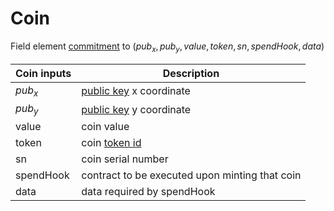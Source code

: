 # Coin

Field element [commitment](../crypto/commitment.md) to $(pub_x, pub_y, value, token, sn, spendHook, data)$

| Coin inputs          | Description                                       |
|----------------------|---------------------------------------------------|
| $pub_x$              | [public key](../crypto/keypair.md) x coordinate                           |
| $pub_y$              | [public key](../crypto/keypair.md) y coordinate                           |
| value                | coin value                                        |
| token                | coin [token id](token_id.md)                                     |
| sn                   | coin serial number                                |
| spendHook            | contract to be executed upon minting that coin    |
| data                 | data required by spendHook                        |

